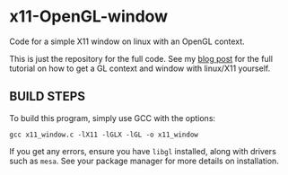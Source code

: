 # x11-OpenGL-window

Code for a simple X11 window on linux with an OpenGL context.

This is just the repository for the full code. See my [blog post](https://james822.github.io/posts/x11_window_opengl.html) for the full tutorial on how to get a GL context and window with linux/X11 yourself.

## BUILD STEPS

To build this program, simply use GCC with the options:

`gcc x11_window.c -lX11 -lGLX -lGL -o x11_window`

If you get any errors, ensure you have `libgl` installed, along with drivers such as `mesa`. See your package manager for more details on installation.
